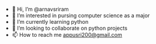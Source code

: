 - 👋 Hi, I’m @arnavsriram
- 👀 I’m interested in pursing computer science as a major
- 🌱 I’m currently learning python
- 💞️ I’m looking to collaborate on python projects
- 📫 How to reach me appusri200@gmail.com

<!---
arnavsriram/arnavsriram is a ✨ special ✨ repository because its `README.md` (this file) appears on your GitHub profile.
You can click the Preview link to take a look at your changes.
--->
